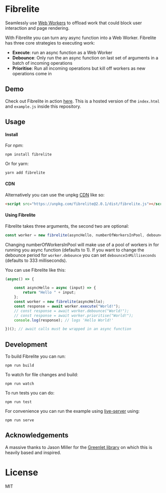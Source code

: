 # Fibrelite

Seamlessly use [Web Workers](https://developer.mozilla.org/en-US/docs/Web/API/Web_Workers_API/Using_web_workers) to offload work that could block user interaction and page rendering.

With Fibrelite you can turn any async function into a Web Worker. Fibrelite has three core strategies to executing work:

* **Execute**: run an async function as a Web Worker
* **Debounce**: Only run the an async function on last set of arguments in a batch of incoming operations
* **Prioritise**: Run all incoming operations but kill off workers as new operations come in

## Demo

Check out Fibrelite in action [here](https://jameslmilner.github.io/fibrelite/). This is a hosted version of the `index.html` and `example.js` inside this repository.

## Usage


#### Install

For npm:

```
npm install fibrelite
```

Or for yarn:

```
yarn add fibrelite
```

#### CDN

Alternatively you can use the unpkg [CDN](https://www.cloudflare.com/learning/cdn/what-is-a-cdn/) like so:

```html
<script src="https://unpkg.com/fibrelite@2.0.1/dist/fibrelite.js"></script>
```

#### Using Fibrelite

Fibrelite takes three arguments, the second two are optional:

```javascript
const worker = new fibrelite(asyncHello, numberOfWorkersInPool, debounceInMilliseconds);
```

Changing numberOfWorkersInPool will make use of a pool of workers in for running you async function (defaults to 1). If you want to change the debounce period for `worker.debounce` you can set `debounceInMilliseconds` (defaults to 333 milliseconds).

You can use Fibrelite like this:

```javascript
(async() => {

    const asyncHello = async (input) => {
        return "Hello " + input;
    };
    const worker = new fibrelite(asyncHello);
    const response = await worker.execute("World!");
    // const response = await worker.debounce("World!");
    // const response = await worker.prioritise("World!");
    console.log(response); // logs 'Hello World!'

})(); // await calls must be wrapped in an async function
```

## Development

To build Fibrelite you can run:

```
npm run build
```

To watch for file changes and build:

```
npm run watch
```

To run tests you can do:

```
npm run test
```

For convenience you can run the example using [live-server](https://www.npmjs.com/package/live-server) using:

```
npm run serve
```

## Acknowledgements

A massive thanks to Jason Miller for the [Greenlet library](https://github.com/developit/greenlet) on which this is heavily based and inspired.

# License

MIT
